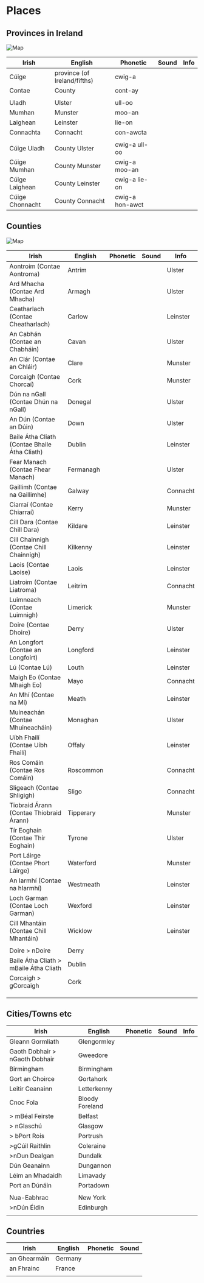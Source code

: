 # Places

## Provinces in Ireland

![Map](https://i.redd.it/ainw8jtnz52d1.jpeg)

| Irish           | English                      | Phonetic        | Sound | Info |
| --------------- | ---------------------------- | --------------- | ----- | ---- |
| Cúige           | province (of Ireland/fifths) | cwig-a          |       |      |
| Contae          | County                       | cont-ay         |       |      |
|                 |                              |                 |       |      |
| Uladh           | Ulster                       | ull-oo          |       |      |
| Mumhan          | Munster                      | moo-an          |       |      |
| Laighean        | Leinster                     | lie-on          |       |      |
| Connachta       | Connacht                     | con-awcta       |       |      |
|                 |                              |                 |       |      |
| Cúige Uladh     | County Ulster                | cwig-a ull-oo   |       |      |
| Cúige Mumhan    | County Munster               | cwig-a moo-an   |       |      |
| Cúige Laighean  | County Leinster              | cwig-a lie-on   |       |      |
| Cúige Chonnacht | County Connacht              | cwig-a hon-awct |       |      |


## Counties

![Map](https://upload.wikimedia.org/wikipedia/commons/thumb/9/9c/Ireland_trad_counties_named.svg/400px-Ireland_trad_counties_named.svg.png)

| Irish                                         | English   | Phonetic | Sound | Info     |
| --------------------------------------------- | --------- | -------- | ----- | -------- |
| Aontroim (Contae Aontroma)                    | Antrim    |          |       | Ulster   |
| Ard Mhacha (Contae Ard Mhacha)                | Armagh    |          |       | Ulster   |
| Ceatharlach (Contae Cheatharlach)             | Carlow    |          |       | Leinster |
| An Cabhán (Contae an Chabháin)                | Cavan     |          |       | Ulster   |
| An Clár (Contae an Chláir)                    | Clare     |          |       | Munster  |
| Corcaigh (Contae Chorcaí)                     | Cork      |          |       | Munster  |
| Dún na nGall (Contae Dhún na nGall)           | Donegal   |          |       | Ulster   |
| An Dún (Contae an Dúin)                       | Down      |          |       | Ulster   |
| Baile Átha Cliath (Contae Bhaile Átha Cliath) | Dublin    |          |       | Leinster |
| Fear Manach (Contae Fhear Manach)             | Fermanagh |          |       | Ulster   |
| Gaillimh (Contae na Gaillimhe)                | Galway    |          |       | Connacht |
| Ciarraí (Contae Chiarraí)                     | Kerry     |          |       | Munster  |
| Cill Dara (Contae Chill Dara)                 | Kildare   |          |       | Leinster |
| Cill Chainnigh (Contae Chill Chainnigh)       | Kilkenny  |          |       | Leinster |
| Laois (Contae Laoise)                         | Laois     |          |       | Leinster |
| Liatroim (Contae Liatroma)                    | Leitrim   |          |       | Connacht |
| Luimneach (Contae Luimnigh)                   | Limerick  |          |       | Munster  |
| Doire (Contae Dhoire)                         | Derry     |          |       | Ulster   |
| An Longfort (Contae an Longfoirt)             | Longford  |          |       | Leinster |
| Lú (Contae Lú)                                | Louth     |          |       | Leinster |
| Maigh Eo (Contae Mhaigh Eo)                   | Mayo      |          |       | Connacht |
| An Mhí (Contae na Mí)                         | Meath     |          |       | Leinster |
| Muineachán (Contae Mhuineacháin)              | Monaghan  |          |       | Ulster   |
| Uíbh Fhailí (Contae Uíbh Fhailí)              | Offaly    |          |       | Leinster |
| Ros Comáin (Contae Ros Comáin)                | Roscommon |          |       | Connacht |
| Sligeach (Contae Shligigh)                    | Sligo     |          |       | Connacht |
| Tiobraid Árann (Contae Thiobraid Árann)       | Tipperary |          |       | Munster  |
| Tír Eoghain (Contae Thír Eoghain)             | Tyrone    |          |       | Ulster   |
| Port Láirge (Contae Phort Láirge)             | Waterford |          |       | Munster  |
| An Iarmhí (Contae na hIarmhí)                 | Westmeath |          |       | Leinster |
| Loch Garman (Contae Loch Garman)              | Wexford   |          |       | Leinster |
| Cill Mhantáin (Contae Chill Mhantáin)         | Wicklow   |          |       | Leinster |
|                                               |           |          |       |          |
| Doire > nDoire                                | Derry     |          |       |          |
| Baile Átha Cliath > mBaile Átha Cliath        | Dublin    |          |       |          |
| Corcaigh > gCorcaigh                          | Cork      |          |       |          |
|                                               |           |          |       |          |
|                                               |           |          |       |          |
|                                               |           |          |       |          |

## Cities/Towns etc

| Irish                          | English         | Phonetic | Sound | Info |
| ------------------------------ | --------------- | -------- | ----- | ---- |
| Gleann Gormliath               | Glengormley     |          |       |      |
| Gaoth Dobhair > nGaoth Dobhair | Gweedore        |          |       |      |
| Birmingham                     | Birmingham      |          |       |      |
| Gort an Choirce                | Gortahork       |          |       |      |
| Leitir Ceanainn                | Letterkenny     |          |       |      |
| Cnoc Fola                      | Bloody Foreland |          |       |      |
| > mBéal Feirste                | Belfast         |          |       |      |
| > nGlaschú                     | Glasgow         |          |       |      |
| > bPort Rois                   | Portrush        |          |       |      |
| >gCúil Raithlin                | Coleraine       |          |       |      |
| >nDun Dealgan                  | Dundalk         |          |       |      |
| Dún Geanainn                   | Dungannon       |          |       |      |
| Léim an Mhadaidh               | Limavady        |          |       |      |
| Port an Dúnáin                 | Portadown       |          |       |      |
|                                |                 |          |       |      |
| Nua-Eabhrac                    | New York        |          |       |      |
| >nDún Éidin                    | Edinburgh       |          |       |      |
|                                |                 |          |       |      |

## Countries

| Irish        | English | Phonetic | Sound |
| ------------ | ------- | -------- | ----- |
| an Ghearmáin | Germany |          |       |
| an Fhrainc   | France  |          |       |
|              |         |          |       |
